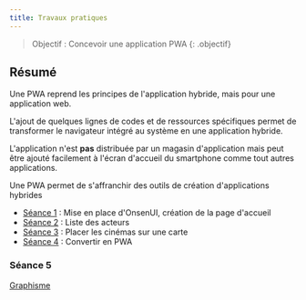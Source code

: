 ```yaml
---
title: Travaux pratiques
---
```


> Objectif : Concevoir une application PWA
{: .objectif}

## Résumé

Une PWA reprend les principes de l'application hybride, mais pour une application web.

L'ajout de quelques lignes de codes et de ressources spécifiques permet de transformer le navigateur intégré au système en une application hybride.

L'application n'est **pas** distribuée par un magasin d'application mais peut être ajouté facilement à l'écran d'accueil du smartphone comme tout autres applications.

Une PWA permet de s'affranchir des outils de création d'applications hybrides

<!--
### Séance 0
[Mise en place](seance1/index.html)
-->

- [Séance 1](accueil) : Mise en place d'OnsenUI, création de la page d'accueil
- [Séance 2](acteurs) : Liste des acteurs
- [Séance 3](carte) : Placer les cinémas sur une carte
- [Séance 4](pwa) : Convertir en PWA

### Séance 5
[Graphisme](seance5)

